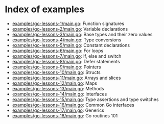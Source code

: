 <!--- This file was automatically generated by `make INDEX.md` -->

# Index of examples

- [examples/go-lessons-1/main.go](examples/go-lessons-1/main.go): Function signatures
- [examples/go-lessons-2/main.go](examples/go-lessons-2/main.go): Variable declarations
- [examples/go-lessons-3/main.go](examples/go-lessons-3/main.go): Base types and their zero values
- [examples/go-lessons-4/main.go](examples/go-lessons-4/main.go): Type conversions
- [examples/go-lessons-5/main.go](examples/go-lessons-5/main.go): Constant declarations
- [examples/go-lessons-6/main.go](examples/go-lessons-6/main.go): For loops
- [examples/go-lessons-7/main.go](examples/go-lessons-7/main.go): If, else and switch
- [examples/go-lessons-8/main.go](examples/go-lessons-8/main.go): Defer statements
- [examples/go-lessons-9/main.go](examples/go-lessons-9/main.go): Pointers
- [examples/go-lessons-10/main.go](examples/go-lessons-10/main.go): Structs
- [examples/go-lessons-11/main.go](examples/go-lessons-11/main.go): Arrays and slices
- [examples/go-lessons-12/main.go](examples/go-lessons-12/main.go): Maps
- [examples/go-lessons-13/main.go](examples/go-lessons-13/main.go): Methods
- [examples/go-lessons-14/main.go](examples/go-lessons-14/main.go): Interfaces
- [examples/go-lessons-15/main.go](examples/go-lessons-15/main.go): Type assertions and type switches
- [examples/go-lessons-16/main.go](examples/go-lessons-16/main.go): Common Go interfaces
- [examples/go-lessons-17/main.go](examples/go-lessons-17/main.go): Generics
- [examples/go-lessons-18/main.go](examples/go-lessons-18/main.go): Go routines 101
